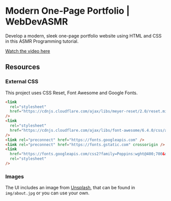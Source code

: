 # Modern One-Page Portfolio | WebDevASMR

Develop a modern, sleek one-page portfolio website using HTML and CSS in this ASMR Programming tutorial.

[Watch the video here](https://youtu.be/Z9d-XjU-xFA?sub_confirmation=1)

## Resources

### External CSS

This project uses CSS Reset, Font Awesome and Google Fonts.

```html
<link
  rel="stylesheet"
  href="https://cdnjs.cloudflare.com/ajax/libs/meyer-reset/2.0/reset.min.css"
/>
<link
  rel="stylesheet"
  href="https://cdnjs.cloudflare.com/ajax/libs/font-awesome/6.4.0/css/all.min.css"
/>
<link rel="preconnect" href="https://fonts.googleapis.com" />
<link rel="preconnect" href="https://fonts.gstatic.com" crossorigin />
<link
  href="https://fonts.googleapis.com/css2?family=Poppins:wght@400;700&display=swap"
  rel="stylesheet"
/>
```

### Images

The UI includes an image from [Unsplash](https://unsplash.com/photos/85J99sGggnwA), that can be found in `img/about.jpg` or you can use your own.
